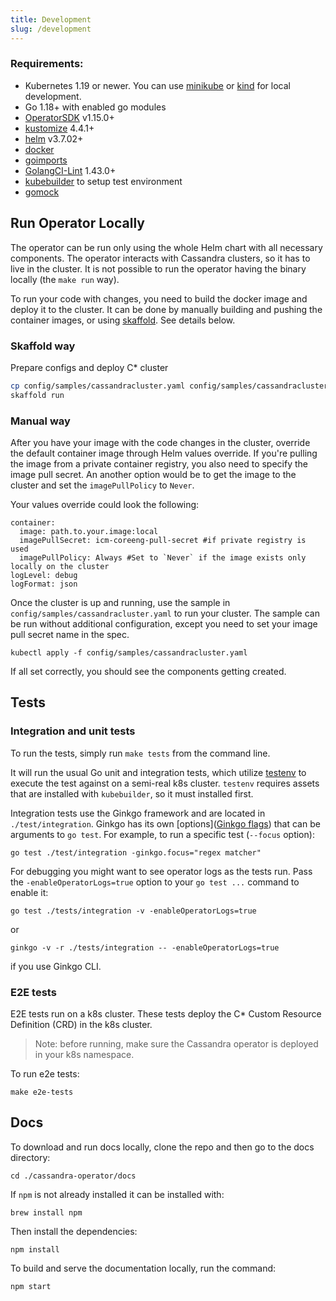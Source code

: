 ```yaml
---
title: Development
slug: /development
---
```


### Requirements:

* Kubernetes 1.19 or newer. You can use [minikube](https://kubernetes.io/docs/setup/minikube/) or [kind](https://github.com/kubernetes-sigs/kind) for local development.
* Go 1.18+ with enabled go modules
* [OperatorSDK](https://github.com/operator-framework/operator-sdk) v1.15.0+
* [kustomize](https://github.com/kubernetes-sigs/kustomize) 4.4.1+
* [helm](https://helm.sh/) v3.7.02+
* [docker](https://docs.docker.com/install/)
* [goimports](https://godoc.org/golang.org/x/tools/cmd/goimports)
* [GolangCI-Lint](https://github.com/golangci/golangci-lint) 1.43.0+
* [kubebuilder](https://github.com/kubernetes-sigs/kubebuilder) to setup test environment
* [gomock](https://github.com/golang/mock)

## Run Operator Locally

The operator can be run only using the whole Helm chart with all necessary components. The operator interacts with Cassandra clusters, so it has to live in the cluster. It is not possible to run the operator having the binary locally (the `make run` way).

To run your code with changes, you need to build the docker image and deploy it to the cluster. It can be done by manually building and pushing the container images, or using [skaffold](https://skaffold.dev/). See details below.

### Skaffold way

Prepare configs and deploy C* cluster
```bash
cp config/samples/cassandracluster.yaml config/samples/cassandracluster_local.yaml
skaffold run
```

### Manual way

After you have your image with the code changes in the cluster, override the default container image through Helm values override. If you're pulling the image from a private container registry, you also need to specify the image pull secret. An another option would be to get the image to the cluster and set the `imagePullPolicy` to `Never`.

Your values override could look the following:

```
container:
  image: path.to.your.image:local
  imagePullSecret: icm-coreeng-pull-secret #if private registry is used
  imagePullPolicy: Always #Set to `Never` if the image exists only locally on the cluster
logLevel: debug
logFormat: json
```

Once the cluster is up and running, use the sample in `config/samples/cassandracluster.yaml` to run your cluster. The sample can be run without additional configuration, except you need to set your image pull secret name in the spec.

`kubectl apply -f config/samples/cassandracluster.yaml`

If all set correctly, you should see the components getting created.

## Tests

### Integration and unit tests

To run the tests, simply run `make tests` from the command line.

It will run the usual Go unit and integration tests, which utilize [testenv](https://book.kubebuilder.io/reference/envtest.html) to execute the test against on a semi-real k8s cluster. `testenv` requires assets that are installed with `kubebuilder`, so it must installed first.

Integration tests use the Ginkgo framework and are located in `./test/integration`. Ginkgo has its own [options]([Ginkgo flags](https://onsi.github.io/ginkgo/#the-ginkgo-cli)) that can be arguments to `go test`. For example, to run a specific test (`--focus` option):

`go test ./test/integration -ginkgo.focus="regex matcher"` 

For debugging you might want to see operator logs as the tests run. Pass the `-enableOperatorLogs=true` option to your  `go test ...` command to enable it:

`go test ./tests/integration -v -enableOperatorLogs=true`

or

`ginkgo -v -r ./tests/integration -- -enableOperatorLogs=true`

if you use Ginkgo CLI.

### E2E tests

E2E tests run on a k8s cluster. These tests deploy the C* Custom Resource Definition (CRD) in the k8s cluster.

>Note: before running, make sure the Cassandra operator is deployed in your k8s namespace. 

To run e2e tests:

```
make e2e-tests
```

## Docs

To download and run docs locally, clone the repo and then go to the docs directory:

```console
cd ./cassandra-operator/docs
```

If `npm` is not already installed it can be installed with:

```console
brew install npm
```

Then install the dependencies:

```console
npm install
```

To build and serve the documentation locally, run the command:

```console
npm start
```
